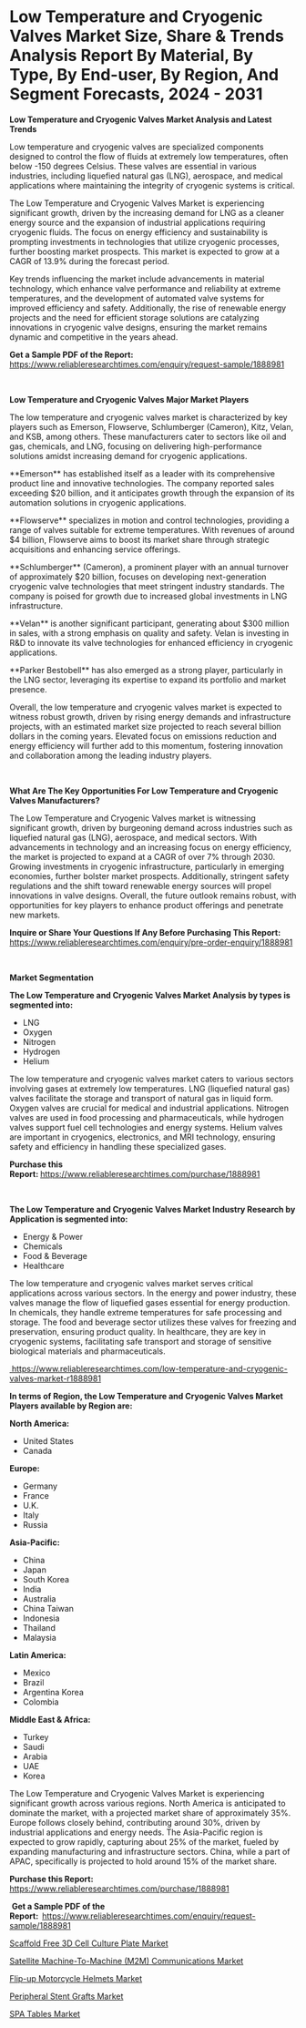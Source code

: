 <p><h1>Low Temperature and Cryogenic Valves Market Size, Share & Trends Analysis Report By Material, By Type, By End-user, By Region, And Segment Forecasts, 2024 - 2031</h1></p><p><strong>Low Temperature and Cryogenic Valves Market Analysis and Latest Trends</strong></p>
<p><p>Low temperature and cryogenic valves are specialized components designed to control the flow of fluids at extremely low temperatures, often below -150 degrees Celsius. These valves are essential in various industries, including liquefied natural gas (LNG), aerospace, and medical applications where maintaining the integrity of cryogenic systems is critical.</p><p>The Low Temperature and Cryogenic Valves Market is experiencing significant growth, driven by the increasing demand for LNG as a cleaner energy source and the expansion of industrial applications requiring cryogenic fluids. The focus on energy efficiency and sustainability is prompting investments in technologies that utilize cryogenic processes, further boosting market prospects. This market is expected to grow at a CAGR of 13.9% during the forecast period.</p><p>Key trends influencing the market include advancements in material technology, which enhance valve performance and reliability at extreme temperatures, and the development of automated valve systems for improved efficiency and safety. Additionally, the rise of renewable energy projects and the need for efficient storage solutions are catalyzing innovations in cryogenic valve designs, ensuring the market remains dynamic and competitive in the years ahead.</p></p>
<p><strong>Get a Sample PDF of the Report:&nbsp;</strong> <a href="https://www.reliableresearchtimes.com/enquiry/request-sample/1888981?utm_campaign=1572&utm_medium=2&utm_source=Github&utm_content=ia&utm_term=24102024&utm_id=low-temperature-and-cryogenic-valves">https://www.reliableresearchtimes.com/enquiry/request-sample/1888981</a></p>
<p>&nbsp;</p>
<p><strong>Low Temperature and Cryogenic Valves Major Market Players</strong></p>
<p><p>The low temperature and cryogenic valves market is characterized by key players such as Emerson, Flowserve, Schlumberger (Cameron), Kitz, Velan, and KSB, among others. These manufacturers cater to sectors like oil and gas, chemicals, and LNG, focusing on delivering high-performance solutions amidst increasing demand for cryogenic applications.</p><p>**Emerson** has established itself as a leader with its comprehensive product line and innovative technologies. The company reported sales exceeding $20 billion, and it anticipates growth through the expansion of its automation solutions in cryogenic applications.</p><p>**Flowserve** specializes in motion and control technologies, providing a range of valves suitable for extreme temperatures. With revenues of around $4 billion, Flowserve aims to boost its market share through strategic acquisitions and enhancing service offerings.</p><p>**Schlumberger** (Cameron), a prominent player with an annual turnover of approximately $20 billion, focuses on developing next-generation cryogenic valve technologies that meet stringent industry standards. The company is poised for growth due to increased global investments in LNG infrastructure.</p><p>**Velan** is another significant participant, generating about $300 million in sales, with a strong emphasis on quality and safety. Velan is investing in R&D to innovate its valve technologies for enhanced efficiency in cryogenic applications.</p><p>**Parker Bestobell** has also emerged as a strong player, particularly in the LNG sector, leveraging its expertise to expand its portfolio and market presence. </p><p>Overall, the low temperature and cryogenic valves market is expected to witness robust growth, driven by rising energy demands and infrastructure projects, with an estimated market size projected to reach several billion dollars in the coming years. Elevated focus on emissions reduction and energy efficiency will further add to this momentum, fostering innovation and collaboration among the leading industry players.</p></p>
<p>&nbsp;</p>
<p><strong>What Are The Key Opportunities For Low Temperature and Cryogenic Valves Manufacturers?</strong></p>
<p><p>The Low Temperature and Cryogenic Valves market is witnessing significant growth, driven by burgeoning demand across industries such as liquefied natural gas (LNG), aerospace, and medical sectors. With advancements in technology and an increasing focus on energy efficiency, the market is projected to expand at a CAGR of over 7% through 2030. Growing investments in cryogenic infrastructure, particularly in emerging economies, further bolster market prospects. Additionally, stringent safety regulations and the shift toward renewable energy sources will propel innovations in valve designs. Overall, the future outlook remains robust, with opportunities for key players to enhance product offerings and penetrate new markets.</p></p>
<p><strong>Inquire or Share Your Questions If Any Before Purchasing This Report:</strong> <a href="https://www.reliableresearchtimes.com/enquiry/pre-order-enquiry/1888981?utm_campaign=1572&utm_medium=2&utm_source=Github&utm_content=ia&utm_term=24102024&utm_id=low-temperature-and-cryogenic-valves">https://www.reliableresearchtimes.com/enquiry/pre-order-enquiry/1888981</a></p>
<p>&nbsp;</p>
<p><strong>Market Segmentation</strong></p>
<p><strong>The Low Temperature and Cryogenic Valves Market Analysis by types is segmented into:</strong></p>
<p><ul><li>LNG</li><li>Oxygen</li><li>Nitrogen</li><li>Hydrogen</li><li>Helium</li></ul></p>
<p><p>The low temperature and cryogenic valves market caters to various sectors involving gases at extremely low temperatures. LNG (liquefied natural gas) valves facilitate the storage and transport of natural gas in liquid form. Oxygen valves are crucial for medical and industrial applications. Nitrogen valves are used in food processing and pharmaceuticals, while hydrogen valves support fuel cell technologies and energy systems. Helium valves are important in cryogenics, electronics, and MRI technology, ensuring safety and efficiency in handling these specialized gases.</p></p>
<p><strong>Purchase this Report:&nbsp;</strong><a href="https://www.reliableresearchtimes.com/purchase/1888981?utm_campaign=1572&utm_medium=2&utm_source=Github&utm_content=ia&utm_term=24102024&utm_id=low-temperature-and-cryogenic-valves">https://www.reliableresearchtimes.com/purchase/1888981</a></p>
<p>&nbsp;</p>
<p><strong>The Low Temperature and Cryogenic Valves Market Industry Research by Application is segmented into:</strong></p>
<p><ul><li>Energy & Power</li><li>Chemicals</li><li>Food & Beverage</li><li>Healthcare</li></ul></p>
<p><p>The low temperature and cryogenic valves market serves critical applications across various sectors. In the energy and power industry, these valves manage the flow of liquefied gases essential for energy production. In chemicals, they handle extreme temperatures for safe processing and storage. The food and beverage sector utilizes these valves for freezing and preservation, ensuring product quality. In healthcare, they are key in cryogenic systems, facilitating safe transport and storage of sensitive biological materials and pharmaceuticals.</p></p>
<p><a href="https://www.reliableresearchtimes.com/low-temperature-and-cryogenic-valves-market-r1888981?utm_campaign=1572&utm_medium=2&utm_source=Github&utm_content=ia&utm_term=24102024&utm_id=low-temperature-and-cryogenic-valves">&nbsp;https://www.reliableresearchtimes.com/low-temperature-and-cryogenic-valves-market-r1888981</a></p>
<p><strong>In terms of Region, the Low Temperature and Cryogenic Valves Market Players available by Region are:</strong></p>
<p>
    <p> <strong> North America: </strong>
        <ul>
            <li>United States</li>
            <li>Canada</li>
        </ul>
        </p> 
    <p> <strong> Europe: </strong>
        <ul>
            <li>Germany</li>
            <li>France</li>
            <li>U.K.</li>
            <li>Italy</li>
            <li>Russia</li>
        </ul>
        </p> 
    <p> <strong> Asia-Pacific: </strong>
        <ul>
            <li>China</li>
            <li>Japan</li>
            <li>South Korea</li>
            <li>India</li>
            <li>Australia</li>
            <li>China Taiwan</li>
            <li>Indonesia</li>
            <li>Thailand</li>
            <li>Malaysia</li>
        </ul>
        </p> 
    <p> <strong> Latin America: </strong>
        <ul>
            <li>Mexico</li>
            <li>Brazil</li>
            <li>Argentina Korea</li>
            <li>Colombia</li>
        </ul>
        </p> 
    <p> <strong> Middle East & Africa: </strong>
        <ul>
            <li>Turkey</li>
            <li>Saudi</li>
            <li>Arabia</li>
            <li>UAE</li>
            <li>Korea</li>
        </ul>
    </p>
    </p>
<p><p>The Low Temperature and Cryogenic Valves Market is experiencing significant growth across various regions. North America is anticipated to dominate the market, with a projected market share of approximately 35%. Europe follows closely behind, contributing around 30%, driven by industrial applications and energy needs. The Asia-Pacific region is expected to grow rapidly, capturing about 25% of the market, fueled by expanding manufacturing and infrastructure sectors. China, while a part of APAC, specifically is projected to hold around 15% of the market share.</p></p>
<p><strong>Purchase this Report: </strong><a href="https://www.reliableresearchtimes.com/purchase/1888981?utm_campaign=1572&utm_medium=2&utm_source=Github&utm_content=ia&utm_term=24102024&utm_id=low-temperature-and-cryogenic-valves">https://www.reliableresearchtimes.com/purchase/1888981</a></p>
<p>&nbsp;<strong>Get a Sample PDF of the Report:&nbsp;&nbsp;</strong><a href="https://www.reliableresearchtimes.com/enquiry/request-sample/1888981?utm_campaign=1572&utm_medium=2&utm_source=Github&utm_content=ia&utm_term=24102024&utm_id=low-temperature-and-cryogenic-valves">https://www.reliableresearchtimes.com/enquiry/request-sample/1888981</a></p>
<p><strong></strong></p>
<p><p><a href="https://www.linkedin.com/pulse/decoding-scaffold-free-3d-cell-culture-plate-market-signals-growth-jc5jf?utm_campaign=1572&utm_medium=2&utm_source=Github&utm_content=ia&utm_term=24102024&utm_id=low-temperature-and-cryogenic-valves">Scaffold Free 3D Cell Culture Plate Market</a></p><p><a href="https://www.linkedin.com/pulse/global-perspectives-satellite-machine-to-machine-m2m-communications-114pf?utm_campaign=1572&utm_medium=2&utm_source=Github&utm_content=ia&utm_term=24102024&utm_id=low-temperature-and-cryogenic-valves">Satellite Machine-To-Machine (M2M) Communications Market</a></p><p><a href="https://www.linkedin.com/pulse/flip-up-motorcycle-helmets-market-evolution-global-trends-mtvne?utm_campaign=1572&utm_medium=2&utm_source=Github&utm_content=ia&utm_term=24102024&utm_id=low-temperature-and-cryogenic-valves">Flip-up Motorcycle Helmets Market</a></p><p><a href="https://www.linkedin.com/pulse/investing-peripheral-stent-grafts-market-trends-leading-products-xpgpe?utm_campaign=1572&utm_medium=2&utm_source=Github&utm_content=ia&utm_term=24102024&utm_id=low-temperature-and-cryogenic-valves">Peripheral Stent Grafts Market</a></p><p><a href="https://www.linkedin.com/pulse/spa-tables-market-trends-insights-type-application-analysis-zbete?utm_campaign=1572&utm_medium=2&utm_source=Github&utm_content=ia&utm_term=24102024&utm_id=low-temperature-and-cryogenic-valves">SPA Tables Market</a></p></p>